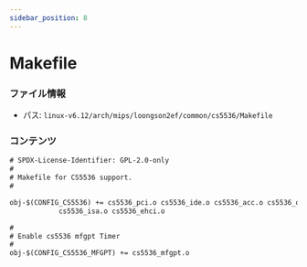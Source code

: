 ```yaml
---
sidebar_position: 8
---
```

# Makefile

### ファイル情報

- パス: `linux-v6.12/arch/mips/loongson2ef/common/cs5536/Makefile`

### コンテンツ

```txt
# SPDX-License-Identifier: GPL-2.0-only
#
# Makefile for CS5536 support.
#

obj-$(CONFIG_CS5536) += cs5536_pci.o cs5536_ide.o cs5536_acc.o cs5536_ohci.o \
			cs5536_isa.o cs5536_ehci.o

#
# Enable cs5536 mfgpt Timer
#
obj-$(CONFIG_CS5536_MFGPT) += cs5536_mfgpt.o

```
